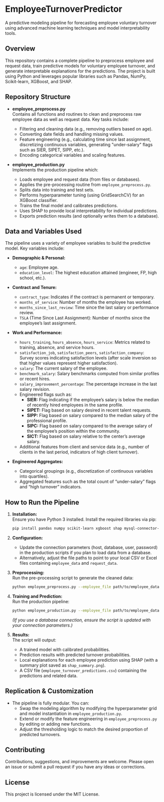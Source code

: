 # EmployeeTurnoverPredictor

A predictive modeling pipeline for forecasting employee voluntary turnover using advanced machine learning techniques and model interpretability tools.

## Overview

This repository contains a complete pipeline to preprocess employee and request data, train predictive models for voluntary employee turnover, and generate interpretable explanations for the predictions. The project is built using Python and leverages popular libraries such as Pandas, NumPy, Scikit-learn, XGBoost, and SHAP.

## Repository Structure

- **employee_preprocess.py**  
  Contains all functions and routines to clean and preprocess raw employee data as well as request data. Key tasks include:
  - Filtering and cleaning data (e.g., removing outliers based on age).
  - Converting date fields and handling missing values.
  - Feature engineering (e.g., calculating time since last assignment, discretizing continuous variables, generating "under-salary" flags such as SIER, SIPET, SIPP, etc.).
  - Encoding categorical variables and scaling features.

- **employee_production.py**  
  Implements the production pipeline which:
  - Loads employee and request data (from files or databases).
  - Applies the pre-processing routine from `employee_preprocess.py`.
  - Splits data into training and test sets.
  - Performs hyperparameter tuning (using GridSearchCV) for an XGBoost classifier.
  - Trains the final model and calibrates predictions.
  - Uses SHAP to provide local interpretability for individual predictions.
  - Exports prediction results (and optionally writes them to a database).

## Data and Variables Used

The pipeline uses a variety of employee variables to build the predictive model. Key variables include:

- **Demographic & Personal:**
  - `age`: Employee age.
  - `education_level`: The highest education attained (engineer, FP, high school, etc.).

- **Contract and Tenure:**
  - `contract_type`: Indicates if the contract is permanent or temporary.
  - `months_of_service`: Number of months the employee has worked.
  - `months_since_last_review`: Time since the last salary or performance review.
  - `TSLA` (Time Since Last Assignment): Number of months since the employee’s last assignment.

- **Work and Performance:**
  - `hours_training`, `hours_absence`, `hours_service`: Metrics related to training, absence, and service hours.
  - `satisfaction_job`, `satisfaction_peers`, `satisfaction_company`: Survey scores indicating satisfaction levels (after scale inversion so that higher values represent higher satisfaction).
  - `salary`: The current salary of the employee.
  - `benchmark_salary`: Salary benchmarks computed from similar profiles or recent hires.
  - `salary_improvement_percentage`: The percentage increase in the last salary revision.
  - Engineered flags such as:
    - **SIER:** Flag indicating if the employee’s salary is below the median of recently hired employees in the same profile.
    - **SIPET:** Flag based on salary desired in recent talent requests.
    - **SIPP:** Flag based on salary compared to the median salary of the professional profile.
    - **SIPC:** Flag based on salary compared to the average salary of the employee’s position within the community.
    - **SICT:** Flag based on salary relative to the center’s average salary.
  - Additional features from client and service data (e.g., number of clients in the last period, indicators of high client turnover).

- **Engineered Aggregates:**
  - Categorical groupings (e.g., discretization of continuous variables into quartiles).
  - Aggregated features such as the total count of “under-salary” flags and “high turnover” indicators.

## How to Run the Pipeline

1. **Installation:**  
   Ensure you have Python 3 installed. Install the required libraries via pip:
   ```bash
   pip install pandas numpy scikit-learn xgboost shap mysql-connector-python sqlalchemy
   ```

2. **Configuration:**  
   - Update the connection parameters (host, database, user, password) in the production scripts if you plan to load data from a database.
   - Alternatively, adjust the file paths to point to your local CSV or Excel files containing `employee_data` and `request_data`.

3. **Preprocessing:**  
   Run the pre-processing script to generate the cleaned data:
   ```bash
   python employee_preprocess.py --employee_file path/to/employee_data.xlsx --request_file path/to/request_data.csv
   ```

4. **Training and Prediction:**  
   Run the production pipeline:
   ```bash
   python employee_production.py --employee_file path/to/employee_data.xlsx --request_file path/to/request_data.csv
   ```
   *(If you use a database connection, ensure the script is updated with your connection parameters.)*

5. **Results:**  
   The script will output:
   - A trained model with calibrated probabilities.
   - Prediction results with predicted turnover probabilities.
   - Local explanations for each employee prediction using SHAP (with a summary plot saved as `shap_summary.png`).
   - A CSV file (`employee_turnover_predictions.csv`) containing the predictions and related data.

## Replication & Customization

- The pipeline is fully modular. You can:
  - Swap the modeling algorithm by modifying the hyperparameter grid and model instantiation in `employee_production.py`.
  - Extend or modify the feature engineering in `employee_preprocess.py` by editing or adding new functions.
  - Adjust the thresholding logic to match the desired proportion of predicted turnovers.

## Contributing

Contributions, suggestions, and improvements are welcome. Please open an issue or submit a pull request if you have any ideas or corrections.

## License

This project is licensed under the MIT License.
```
